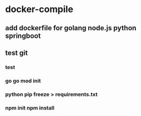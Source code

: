 # docker-compile
## add dockerfile for golang node.js python springboot
## test git
### test
### go    go mod init
### python pip freeze > requirements.txt
### npm init  npm install